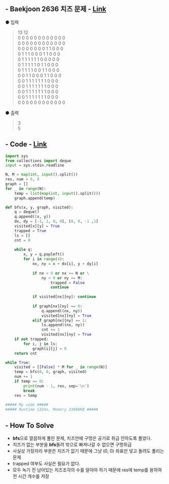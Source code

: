 ## - Baekjoon 2636 치즈 문제 - [Link](https://www.acmicpc.net/problem/2636)
● 입력  
> 13 12  
0 0 0 0 0 0 0 0 0 0 0 0  
0 0 0 0 0 0 0 0 0 0 0 0  
0 0 0 0 0 0 0 1 1 0 0 0  
0 1 1 1 0 0 0 1 1 0 0 0  
0 1 1 1 1 1 1 0 0 0 0 0  
0 1 1 1 1 1 0 1 1 0 0 0  
0 1 1 1 1 0 0 1 1 0 0 0  
0 0 1 1 0 0 0 1 1 0 0 0  
0 0 1 1 1 1 1 1 1 0 0 0  
0 0 1 1 1 1 1 1 1 0 0 0  
0 0 1 1 1 1 1 1 1 0 0 0  
0 0 1 1 1 1 1 1 1 0 0 0  
0 0 0 0 0 0 0 0 0 0 0 0

● 출력
> 3  
5

## - Code - [Link](https://github.com/imtaesuu/AlgorithmPractice_with_Python/blob/main/Graph_Traversal/Baekjoon_2636/Baekjoon_2636.py)

```python
import sys
from collections import deque
input = sys.stdin.readline

N, M = map(int, input().split())
res, num = 0, 0
graph = []
for _ in range(N):
    temp = list(map(int, input().split()))
    graph.append(temp)

def bfs(x, y, graph, visited):
    q = deque()
    q.append((x, y))
    dx, dy = [-1, 1, 0, 0], [0, 0, -1 ,1]
    visited[x][y] = True
    trapped = True
    ls = []
    cnt = 0
    
    while q:
        x, y = q.popleft()
        for i in range(4):
            nx, ny = x + dx[i], y + dy[i]
    
            if nx < 0 or nx >= N or \
                ny < 0 or ny >= M:
                    trapped = False
                    continue
            
            if visited[nx][ny]: continue
            
            if graph[nx][ny] == 0:
                q.append((nx, ny))
                visited[nx][ny] = True
            elif graph[nx][ny] == 1:
                ls.append((nx, ny))
                cnt += 1
                visited[nx][ny] = True
    if not trapped:
        for i, j in ls:
            graph[i][j] = 0
    return cnt

while True:
    visited = [[False] * M for _ in range(N)]
    temp = bfs(0, 0, graph, visited)
    num += 1
    if temp == 0:
        print(num - 1, res, sep='\n')
        break
    res = temp
	
##### My code #####
##### Runtime 132ms, Memory 33008KB #####
```

## - **How To Solve**
- **bfs**으로 깔끔하게 풀린 문제, 치즈안에 구멍은 공기로 취급 안하도록 풀었다.
- 치즈가 없는 부분을 **bfs**돌려 밖으로 빠져나갈 수 없으면 구멍취급
- 사실상 가장자리 부분은 치즈가 없기 때문에 그냥 (0, 0) 좌표만 넣고 돌려도 풀리는 문제
- trapped 여부도 사실은 필요가 없다.
- 모두 녹기 전 남아있는 치즈조각의 수를 알아야 하기 때문에 res에 temp를 용하여 전 시간 개수를 저장